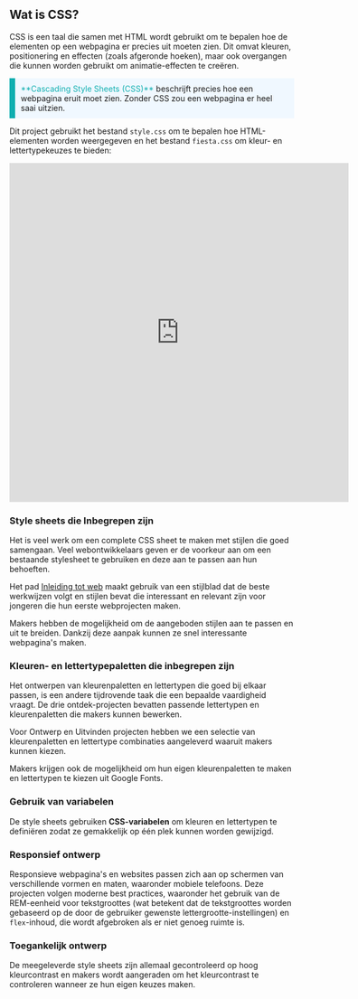 ## Wat is CSS?

CSS is een taal die samen met HTML wordt gebruikt om te bepalen hoe de elementen op een webpagina er precies uit moeten zien. Dit omvat kleuren, positionering en effecten (zoals afgeronde hoeken), maar ook overgangen die kunnen worden gebruikt om animatie-effecten te creëren.

<p style="border-left: solid; border-width:10px; border-color: #0faeb0; background-color: aliceblue; padding: 10px;">
<span style="color: #0faeb0">**Cascading Style Sheets (CSS)**</span> beschrijft precies hoe een webpagina eruit moet zien. Zonder CSS zou een webpagina er heel saai uitzien. 
</p>

Dit project gebruikt het bestand `style.css` om te bepalen hoe HTML-elementen worden weergegeven en het bestand `fiesta.css` om kleur- en lettertypekeuzes te bieden:

<iframe src="https://editor.raspberrypi.org/en/embed/viewer/gswd-example-2" width="600" height="600" frameborder="0" marginwidth="0" marginheight="0" allowfullscreen> </iframe>

### Style sheets die Inbegrepen zijn

Het is veel werk om een complete CSS sheet te maken met stijlen die goed samengaan. Veel webontwikkelaars geven er de voorkeur aan om een bestaande stylesheet te gebruiken en deze aan te passen aan hun behoeften.

Het pad [Inleiding tot web](https://projects.raspberrypi.org/en/pathways/web-intro) maakt gebruik van een stijlblad dat de beste werkwijzen volgt en stijlen bevat die interessant en relevant zijn voor jongeren die hun eerste webprojecten maken.

Makers hebben de mogelijkheid om de aangeboden stijlen aan te passen en uit te breiden. Dankzij deze aanpak kunnen ze snel interessante webpagina's maken.

### Kleuren- en lettertypepaletten die inbegrepen zijn

Het ontwerpen van kleurenpaletten en lettertypen die goed bij elkaar passen, is een andere tijdrovende taak die een bepaalde vaardigheid vraagt. De drie ontdek-projecten bevatten passende lettertypen en kleurenpaletten die makers kunnen bewerken.

Voor Ontwerp en Uitvinden projecten hebben we een selectie van kleurenpaletten en lettertype combinaties aangeleverd waaruit makers kunnen kiezen.

Makers krijgen ook de mogelijkheid om hun eigen kleurenpaletten te maken en lettertypen te kiezen uit Google Fonts.

### Gebruik van variabelen

De style sheets gebruiken **CSS-variabelen** om kleuren en lettertypen te definiëren zodat ze gemakkelijk op één plek kunnen worden gewijzigd.

### Responsief ontwerp

Responsieve webpagina's en websites passen zich aan op schermen van verschillende vormen en maten, waaronder mobiele telefoons. Deze projecten volgen moderne best practices, waaronder het gebruik van de REM-eenheid voor tekstgroottes (wat betekent dat de tekstgroottes worden gebaseerd op de door de gebruiker gewenste lettergrootte-instellingen) en `flex`-inhoud, die wordt afgebroken als er niet genoeg ruimte is.

### Toegankelijk ontwerp

De meegeleverde style sheets zijn allemaal gecontroleerd op hoog kleurcontrast en makers wordt aangeraden om het kleurcontrast te controleren wanneer ze hun eigen keuzes maken.
